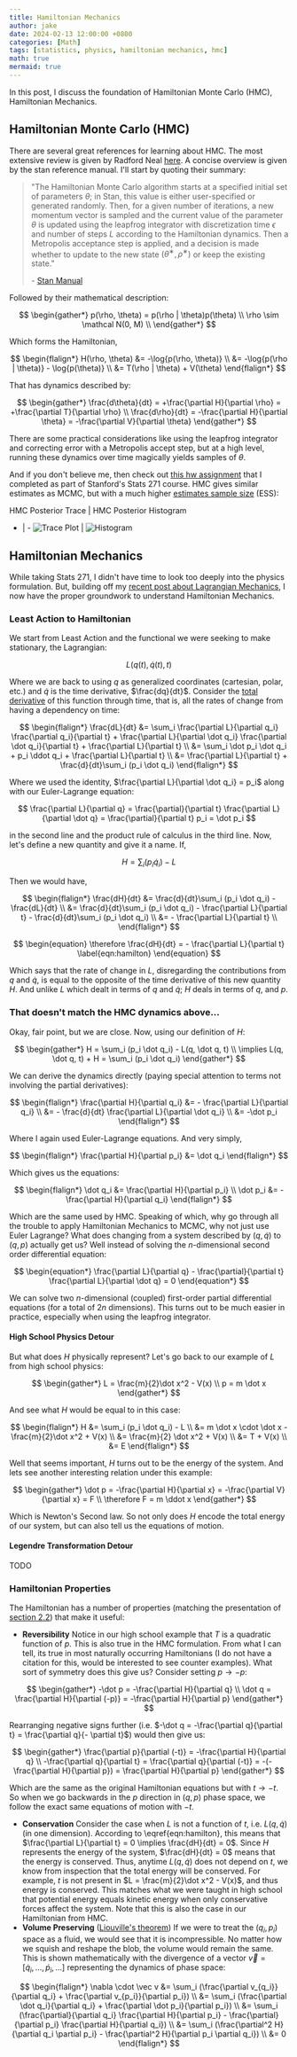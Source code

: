 ```yaml
---
title: Hamiltonian Mechanics
author: jake
date: 2024-02-13 12:00:00 +0800
categories: [Math]
tags: [statistics, physics, hamiltonian mechanics, hmc]
math: true
mermaid: true
---
```

In this post, I discuss the foundation of Hamiltonian Monte Carlo (HMC), Hamiltonian Mechanics.

## Hamiltonian Monte Carlo (HMC)
There are several great references for learning about HMC. The most extensive review is given by Radford Neal [here](https://arxiv.org/pdf/1206.1901.pdf). A concise overview is given by the stan reference manual. I'll start by quoting their summary:
> "The Hamiltonian Monte Carlo algorithm starts at a specified initial set of parameters $\theta$; in Stan, this value is either user-specified or generated randomly. Then, for a given number of iterations, a new momentum vector is sampled and the current value of the parameter $\theta$ is updated using the leapfrog integrator with discretization time $\epsilon$ and number of steps $L$ according to the Hamiltonian dynamics. Then a Metropolis acceptance step is applied, and a decision is made whether to update to the new state $(\theta^∗,\rho^∗)$ or keep the existing state." 
>
> \- [Stan Manual](https://mc-stan.org/docs/reference-manual/hamiltonian-monte-carlo.html)

Followed by their mathematical description:

$$
\begin{gather*}
    p(\rho, \theta) = p(\rho | \theta)p(\theta) \\
    \rho \sim \mathcal N(0, M) \\
\end{gather*}
$$

Which forms the Hamiltonian,

$$
\begin{flalign*}
H(\rho, \theta) &= -\log{p(\rho, \theta)} \\
&= -\log{p(\rho | \theta)} - \log{p(\theta)} \\
&= T(\rho | \theta) + V(\theta)
\end{flalign*}
$$

That has dynamics described by:

$$
\begin{gather*}
\frac{d\theta}{dt} = +\frac{\partial H}{\partial \rho} = +\frac{\partial T}{\partial \rho} \\
\frac{d\rho}{dt} = -\frac{\partial H}{\partial \theta} = -\frac{\partial V}{\partial \theta}
\end{gather*}
$$

There are some practical considerations like using the leapfrog integrator and correcting error with a Metropolis accept step, but at a high level, running these dynamics over time magically yields samples of $\theta$.

And if you don't believe me, then check out [this hw assignment](https://github.com/jakee417/Stats271/blob/main/assignments/hw3/hw3_taylor.ipynb) that I completed as part of Stanford's Stats 271 course. HMC gives similar estimates as MCMC, but with a much higher [estimates sample size](https://mc-stan.org/docs/2_18/reference-manual/effective-sample-size-section.html) (ESS):

HMC Posterior Trace | HMC Posterior Histogram
- | -
![Trace Plot](assets/img/hmc0.png) | ![Histogram](assets/img/hmc1.png)

## Hamiltonian Mechanics
While taking Stats 271, I didn't have time to look too deeply into the physics formulation. But, building off my [recent post about Lagrangian Mechanics](https://jakee417.github.io/posts/least-action-least-squares/), I now have the proper groundwork to understand Hamiltonian Mechanics.
### Least Action to Hamiltonian
We start from Least Action and the functional we were seeking to make stationary, the Lagrangian:

$$
L(q(t), \dot q(t), t)
$$

Where we are back to using $q$ as generalized coordinates (cartesian, polar, etc.) and $\dot q$ is the time derivative, $\frac{dq}{dt}$. Consider the [total derivative](https://en.wikipedia.org/wiki/Total_derivative#Example:_Differentiation_with_indirect_dependencies) of this function through time, that is, all the rates of change from having a dependency on time:

$$
\begin{flalign*}
\frac{dL}{dt} &= \sum_i \frac{\partial L}{\partial q_i} \frac{\partial q_i}{\partial t} + \frac{\partial L}{\partial \dot q_i} \frac{\partial \dot q_i}{\partial t} + \frac{\partial L}{\partial t} \\
&= \sum_i \dot p_i \dot q_i + p_i \ddot q_i + \frac{\partial L}{\partial t} \\
&= \frac{\partial L}{\partial t} + \frac{d}{dt}\sum_i (p_i \dot q_i)
\end{flalign*}
$$

Where we used the identity, $\frac{\partial L}{\partial \dot q_i} = p_i$ along with our Euler-Lagrange equation:

$$
\frac{\partial L}{\partial q} = \frac{\partial}{\partial t} \frac{\partial L}{\partial \dot q} = \frac{\partial}{\partial t} p_i = \dot p_i
$$

in the second line and the product rule of calculus in the third line. Now, let's define a new quantity and give it a name. If,

$$
H = \sum_i (p_i \dot q_i) - L
$$

Then we would have, 

$$
\begin{flalign*}
\frac{dH}{dt} &= \frac{d}{dt}\sum_i (p_i \dot q_i) - \frac{dL}{dt} \\
&= \frac{d}{dt}\sum_i (p_i \dot q_i) - \frac{\partial L}{\partial t} - \frac{d}{dt}\sum_i (p_i \dot q_i) \\
&=  - \frac{\partial L}{\partial t} \\
\end{flalign*}
$$

$$
\begin{equation}
    \therefore \frac{dH}{dt} = - \frac{\partial L}{\partial t}
    \label{eqn:hamilton}
\end{equation}
$$

Which says that the rate of change in $L$, disregarding the contributions from $q$ and $\dot q$, is equal to the opposite of the time derivative of this new quantity $H$. And unlike $L$ which dealt in terms of $q$ and $\dot q$; $H$ deals in terms of $q$, and $p$.

### That doesn't match the HMC dynamics above...
Okay, fair point, but we are close. Now, using our definition of $H$:

$$
\begin{gather*}
H = \sum_i (p_i \dot q_i) - L(q, \dot q, t) \\
\implies L(q, \dot q, t) + H = \sum_i (p_i \dot q_i)
\end{gather*}
$$

We can derive the dynamics directly (paying special attention to terms not involving the partial derivatives):

$$
\begin{flalign*}
\frac{\partial H}{\partial q_i} &= - \frac{\partial L}{\partial q_i} \\
&= - \frac{d}{dt} \frac{\partial L}{\partial \dot q_i} \\
&= -\dot p_i
\end{flalign*}
$$

Where I again used Euler-Lagrange equations. And very simply,

$$
\begin{flalign*}
\frac{\partial H}{\partial p_i} &= \dot q_i
\end{flalign*}
$$

Which gives us the equations:

$$
\begin{flalign*}
\dot q_i &= \frac{\partial H}{\partial p_i} \\
\dot p_i &= -\frac{\partial H}{\partial q_i}
\end{flalign*}
$$

Which are the same used by HMC. Speaking of which, why go through all the trouble to apply Hamiltonian Mechanics to MCMC, why not just use Euler Lagrange? What does changing from a system described by $(q, \dot q)$ to $(q, p)$ actually get us? Well instead of solving the $n$-dimensional second order differential equation:

$$
\begin{equation*}
\frac{\partial L}{\partial q} - \frac{\partial}{\partial t} \frac{\partial L}{\partial \dot q} = 0
\end{equation*}
$$

We can solve two $n$-dimensional (coupled) first-order partial differential equations (for a total of $2n$ dimensions). This turns out to be much easier in practice, especially when using the leapfrog integrator.

#### High School Physics Detour
But what does $H$ physically represent? Let's go back to our example of $L$ from high school physics:

$$
\begin{gather*}
L = \frac{m}{2}\dot x^2 - V(x) \\ 
p = m \dot x
\end{gather*}
$$

And see what $H$ would be equal to in this case:

$$
\begin{flalign*}
H &= \sum_i (p_i \dot q_i) - L \\
&= m \dot x \cdot \dot x - \frac{m}{2}\dot x^2 + V(x) \\ 
&= \frac{m}{2} \dot x^2 + V(x) \\
&= T + V(x) \\
&= E
\end{flalign*}
$$

Well that seems important, $H$ turns out to be the energy of the system. And lets see another interesting relation under this example:

$$
\begin{gather*}
\dot p = -\frac{\partial H}{\partial x} = -\frac{\partial V}{\partial x} = F \\
\therefore F = m \ddot x
\end{gather*}
$$

Which is Newton's Second law. So not only does $H$ encode the total energy of our system, but can also tell us the equations of motion.

#### Legendre Transformation Detour
TODO

### Hamiltonian Properties
The Hamiltonian has a number of properties (matching the presentation of [section 2.2](https://arxiv.org/pdf/1206.1901.pdf)) that make it useful:
- **Reversibility** Notice in our high school example that $T$ is a quadratic function of $p$. This is also true in the HMC formulation. From what I can tell, its true in most naturally occurring Hamiltonians (I do not have a citation for this, would be interested to see counter examples). What sort of symmetry does this give us? Consider setting $p \rightarrow -p$:

$$
\begin{gather*}
-\dot p = -\frac{\partial H}{\partial q} \\
\dot q = \frac{\partial H}{\partial (-p)} = -\frac{\partial H}{\partial p}
\end{gather*}
$$

Rearranging negative signs further (i.e. $-\dot q = -\frac{\partial q}{\partial t} = \frac{\partial q}{- \partial t}$) would then give us:

$$
\begin{gather*}
\frac{\partial p}{\partial (-t)} = -\frac{\partial H}{\partial q} \\
-\frac{\partial q}{\partial t} = \frac{\partial q}{\partial (-t)} = -(-\frac{\partial H}{\partial p}) = \frac{\partial H}{\partial p}
\end{gather*}
$$

Which are the same as the original Hamiltonian equations but with $t \rightarrow -t$. So when we go backwards in the $p$ direction in $(q, p)$ phase space, we follow the exact same equations of motion with $-t$.
- **Conservation** Consider the case when $L$ is not a function of $t$, i.e. $L(q, \dot q)$ (in one dimension). According to \eqref{eqn:hamilton}, this means that $\frac{\partial L}{\partial t} = 0 \implies \frac{dH}{dt} = 0$. Since $H$ represents the energy of the system, $\frac{dH}{dt} = 0$ means that the energy is conserved. Thus, anytime $L(q, \dot q)$ does not depend on $t$, we know from inspection that the total energy will be conserved. For example, $t$ is not present in $L = \frac{m}{2}\dot x^2 - V(x)$, and thus energy is conserved. This matches what we were taught in high school that potential energy equals kinetic energy when only conservative forces affect the system. Note that this is also the case in our Hamiltonian from HMC.
- **Volume Preserving** ([Liouville's theorem](https://en.wikipedia.org/wiki/Liouville%27s_theorem_(Hamiltonian))) If we were to treat the $(q_i, p_i)$ space as a fluid, we would see that it is incompressible. No matter how we squish and reshape the blob, the volume would remain the same. This is shown mathematically with the divergence of a vector $\vec v = [\dot q_i, ..., \dot p_i, ...]$ representing the dynamics of phase space:

$$
\begin{flalign*}
\nabla \cdot \vec v &= \sum_i (\frac{\partial v_{q_i}}{\partial q_i} + \frac{\partial v_{p_i}}{\partial p_i}) \\
&= \sum_i (\frac{\partial \dot q_i}{\partial q_i} + \frac{\partial \dot p_i}{\partial p_i}) \\
&= \sum_i (\frac{\partial}{\partial q_i} \frac{\partial H}{\partial p_i} - \frac{\partial}{\partial p_i} \frac{\partial H}{\partial q_i}) \\
&= \sum_i (\frac{\partial^2 H}{\partial q_i \partial p_i} - \frac{\partial^2 H}{\partial p_i \partial q_i}) \\
&= 0
\end{flalign*}
$$
